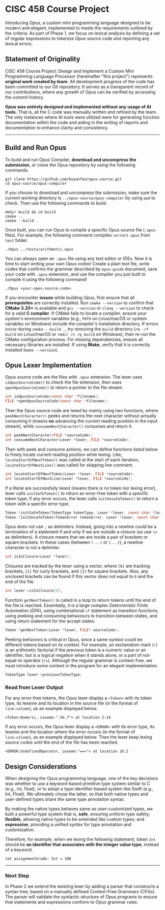 # CISC 458 Course Project

Introducing *Opus*, a custom mini programming language designed to be modern and elegant, 
implemented to meets the requirements outlined by the criteria. As part of Phase 1,
we focus on lexical analysis by defining a set of regular expressions to tokenize 
*Opus* source code and reporting  any lexical errors.

## Statement of Originality
CISC 458 Course Project: Design and Implement a Custom Mini Programming Language 
Processor (hereinafter "this project") represents **original work created by team**.
All development progress of the code has been committed to our Git repository. 
It serves as a transparent record of our contributions, where any growth of Opus can be 
verified by accessing the commit history.

**Opus was entirely designed and implemented without any usage of AI tools.** 
That is, all the C code was manually written and refined by the team. The only instances 
where AI tools were utilized were for generating function documentation within the code 
and aiding in the writing of reports and documentation to enhance clarity and consistency.

---

## Build and Run Opus
To build and run Opus Compiler, **download and uncompress the submission**, or clone
the Opus repository by using the following commands.
```shell
git clone https://github.com/boyanfan/opus-source.git
cd opus-source/opus-compiler
```
If you choose to download and uncompress the submission, make sure the current 
working directory is `../opus-source/opus-compiler` by using `pwd` to check. Then use
the following commands to build.
```shell
mkdir build && cd build
cmake ..
cmake --build .
```
Once built, you can run Opus to compile a specific Opus source file (`.opus` files). 
For example, the following command compiles `correct.opus` from `test` folder.
```shell
./Opus ../tests/arithmetic.opus
```
You can always open an `.opus` file using any text editor or IDEs. Now it is time to start 
writing your own Opus codes! Create a plain text file, write codes that confirms the grammar
described by `opus-guide` document, save your code with `.opus` extension, 
and use the compiler you just built to compile it using the following command!
```shell
./Opus <your-opes-source-code>
```

If you encounter **issues** while building *Opus*, first ensure that all **prerequisites** are 
correctly installed. Run `cmake --version` to confirm that **CMake 3.20+** is available 
and `gcc --version` or `clang --version` to check for a valid **C compiler**. If CMake 
fails to locate a compiler, ensure your system's environment variables 
(e.g., `PATH` on Linux/macOS or system variables on Windows) include the compiler's 
installation directory. If errors occur during `cmake --build .`, try removing the `build` directory 
(`rm -rf build` on Linux/macOS or `rmdir /s /q build` on Windows), then re-run the CMake 
configuration process. For missing dependencies, ensure all necessary libraries are 
installed. If using **Make**, verify that it is correctly installed (`make --version`).

## Opus Lexer Implementation
Opus source code are the files with `.opus` extension. The lexer uses `isOpusSourceCode()` 
to check the file extension, then uses `openOpusSourceCode()` to return a pointer to the 
file stream.

```C
int isOpusSourceCode(const char *filename);
FILE *openOpusSourceCode(const char *filename);
```

Then the Opus source code are lexed by mainly using two functions, where 
`peekNextCharacter()` peeks and returns the next character without actually consuming it 
(means **no** advancing the current reading position in the input stream), 
while `consumeNextCharacter()` consumes and return it.

```C
int peekNextCharacter(FILE *sourceCode);
int consumeNextCharacter(Lexer *lexer, FILE *sourceCode);
```

Then with peek and consume actions, we can define functions listed below to freely locate
current reading position while lexing. Like, `locateStartOfNextToken()` was called at the 
start of each iteration, `locateStartOfNextLine()` was called for skipping line comment.
```C
int locateStartOfNextToken(Lexer *lexer, FILE *sourceCode);
int locateStartOfNextLine(Lexer *lexer, FILE *sourceCode);
```

If a literal are successfully lexed (means there is no token nor lexing error), lexer 
calls `initSafeToken()` to return an error-free token with a specific token 
type; if any error occurs, the lexer calls `initUnsafeToken()` to return a token 
with a specific error type.

```C
Token *initSafeToken(TokenType tokenType, Lexer *lexer, const char *lexeme);
Token *initUnsafeToken(TokenError tokenError, Lexer *lexer, const char *lexeme);
```

Opus does not use `;` as delimiters. Instead, going into a newline could be a termination
of a statement if and only if we are outside a closure (so use `\n` as delimiters). 
A closure means that we are inside a pair of brackets or square brackets. 
In these cases (between `(...)` or `[...]`), a newline character is not a delimiter.

```C
int isInClosure(Lexer *lexer);
```

Closures are tracked by the lexer using a vector, where `[0]` are tracking brackets,
`[1]` for curly brackets, and `[2]` for square brackets. Also, any unclosed brackets can be 
found if this vector does not equal to `0` and the end of the file.

```C
int lexer->isInClosure[3];
```

Function `getNextToken()` is called in a loop to return tokens until the end of the file
is reached. Essentially, it is a large complex _Deterministic Finite Automation_ (_DFA_),
using combinational `if` statement as transition functions, using peeking and consuming
behaviours to transition between states, and using return statement for the accept states.

```C
Token *getNextToken(Lexer *lexer, FILE* sourceCode);
```

Peeking behaviors is critical in Opus, since a same symbol could be different tokens
based on its context. For example, an exclamation mark (`!`) is an arithmetic factorial if
the previous token is a numeric value or an identifier, but is a logical negation when it 
stands alone, or a part of not-equal-to operator (`!=`). Although the regular grammar is
context-free, we must introduce some context in the program for an elegant implementation.

```C
TokenType lexer->previousTokenType;
```

### Read from Lexer Output
For any error-free tokens, the Opus lexer display a `<Token>` with its token type, 
its lexeme and its location in the source file (in the format of `line:colomn`), 
as an example displayed below.

```text
<Token:Numeric, Lexeme:"-56.7"> at location 2:14
```

If any error occurs, the Opus lexer display a `<ERROR>` with its error type,
its lexeme and the location where the error occurs (in the format of `line:colomn`),
as an example displayed below. Then the lexer keep lexing source codes until
the end of the file has been reached.

```text
<ERROR:UndefinedOperator, Lexeme:"==="> at location 16:2
```

## Design Considerations
When designing the Opus programming language, one of the key decisions was
whether to use a keyword-based primitive type system similar to C (e.g., int, float), 
or to adopt a type identifier-based system like Swift (e.g., Int, Float). We ultimately 
chose the latter, so that both native types and user-defined types share the same type 
annotation syntax.

By making the native types behaves same as user-customized types, we built a powerful type
system that is, **safe**, ensuring uniform type safety; **flexible**, allowing native 
types to be extended like custom types; and **expressive**, providing a unified syntax 
for type annotation and customization.

Therefore, for example, when we lexing the following statement, token `Int` should be 
**an identifier that associates with the integer value type**, instead of a keyword. 

```Opus
let assignmentGrade: Int = 100
```

---

### Next Step
In Phase 2 we extend the existing lexer by adding a parser that constructs a syntax tree,
based on a manually defined Context-Free Grammars (CFGs). The parser will validate 
the syntactic structure of Opus programs to ensure that statements and expressions 
conform to Opus grammar rules.